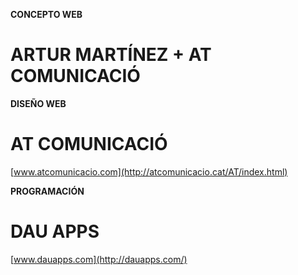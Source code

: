 **CONCEPTO WEB**

# ARTUR MARTÍNEZ + AT COMUNICACIÓ

<div className='center'>
<div className="here"></div>
</div>

**DISEÑO WEB**

# AT COMUNICACIÓ

[www.atcomunicacio.com](http://atcomunicacio.cat/AT/index.html)

<div className='center'>
<div className="here"></div>
</div>

**PROGRAMACIÓN**

# DAU APPS

[www.dauapps.com](http://dauapps.com/)
